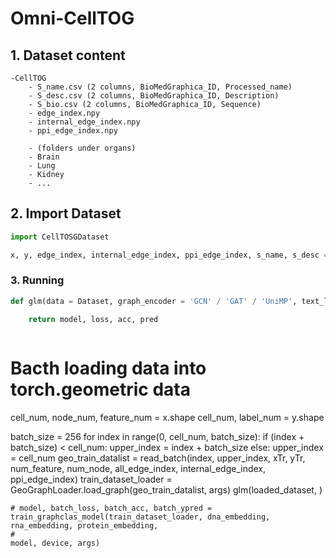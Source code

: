 # Omni-CellTOG

## 1. Dataset content
```
-CellTOG
    - S_name.csv (2 columns, BioMedGraphica_ID, Processed_name)
    - S_desc.csv (2 columns, BioMedGraphica_ID, Description)
    - S_bio.csv (2 columns, BioMedGraphica_ID, Sequence)
    - edge_index.npy
    - internal_edge_index.npy
    - ppi_edge_index.npy

    - (folders under organs)
    - Brain
    - Lung
    - Kidney
    - ...
```


## 2. Import Dataset

```python
import CellTOSGDataset

x, y, edge_index, internal_edge_index, ppi_edge_index, s_name, s_desc =  CellTOSGDataset(root="path", categories=["get_organ", "get_disease", "get_organ_disease"], name = "brain" / "AD" / "brain-AD", label_type = "ct" / "og" / "ds" / "status", seed = 2025, ratio = 0.01, shffule = True)


```


### 3. Running

```python
def glm(data = Dataset, graph_encoder = 'GCN' / 'GAT' / 'UniMP', text_language_encoder = 'BERT', seq_encoder = ['A', 'B', 'C'])

    return model, loss, acc, pred

```


```python

```


# Bacth loading data into torch.geometric data
cell_num, node_num, feature_num = x.shape
cell_num, label_num = y.shape

batch_size = 256
for index in range(0, cell_num, batch_size):
    if (index + batch_size) < cell_num:
        upper_index = index + batch_size
    else:
        upper_index = cell_num
    geo_train_datalist = read_batch(index, upper_index, xTr, yTr, num_feature, num_node, all_edge_index, internal_edge_index, ppi_edge_index)
    train_dataset_loader = GeoGraphLoader.load_graph(geo_train_datalist, args)
    glm(loaded_dataset, )

    # model, batch_loss, batch_acc, batch_ypred = train_graphclas_model(train_dataset_loader, dna_embedding, rna_embedding, protein_embedding,
    #                                                                            model, device, args)
```